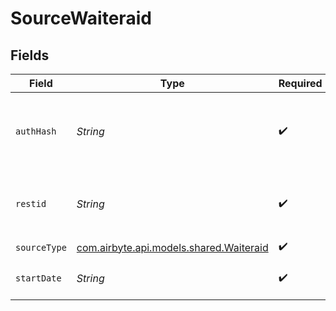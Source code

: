 # SourceWaiteraid


## Fields

| Field                                                                        | Type                                                                         | Required                                                                     | Description                                                                  | Example                                                                      |
| ---------------------------------------------------------------------------- | ---------------------------------------------------------------------------- | ---------------------------------------------------------------------------- | ---------------------------------------------------------------------------- | ---------------------------------------------------------------------------- |
| `authHash`                                                                   | *String*                                                                     | :heavy_check_mark:                                                           | Your WaiterAid API key, obtained from API request with Username and Password |                                                                              |
| `restid`                                                                     | *String*                                                                     | :heavy_check_mark:                                                           | Your WaiterAid restaurant id from API request to getRestaurants              |                                                                              |
| `sourceType`                                                                 | [com.airbyte.api.models.shared.Waiteraid](../../models/shared/Waiteraid.md)  | :heavy_check_mark:                                                           | N/A                                                                          |                                                                              |
| `startDate`                                                                  | *String*                                                                     | :heavy_check_mark:                                                           | Start getting data from that date.                                           | YYYY-MM-DD                                                                   |